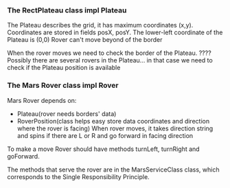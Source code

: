 ### The RectPlateau class impl Plateau

The Plateau describes the grid, it has maximum coordinates (x,y).
Coordinates are stored in fields posX, posY.
The lower-left coordinate of the Plateau is (0,0)
Rover can't move beyond of the border

When the rover moves we need to check the border of the Plateau.
????
Possibly there are several rovers in the Plateau... 
in that case we need to check if the Plateau position is available

### The Mars Rover class impl Rover
Mars Rover depends on:
* Plateau(rover needs borders' data)
* RoverPosition(class helps easy store data coordinates and direction where the rover is facing)
When rover moves, it takes direction string and spins if there are L or R and go forward in facing direction

To make a move Rover should have methods turnLeft, turnRight and goForward.

The methods that serve the rover are in the MarsServiceClass class, which corresponds to the Single Responsibility Principle.

